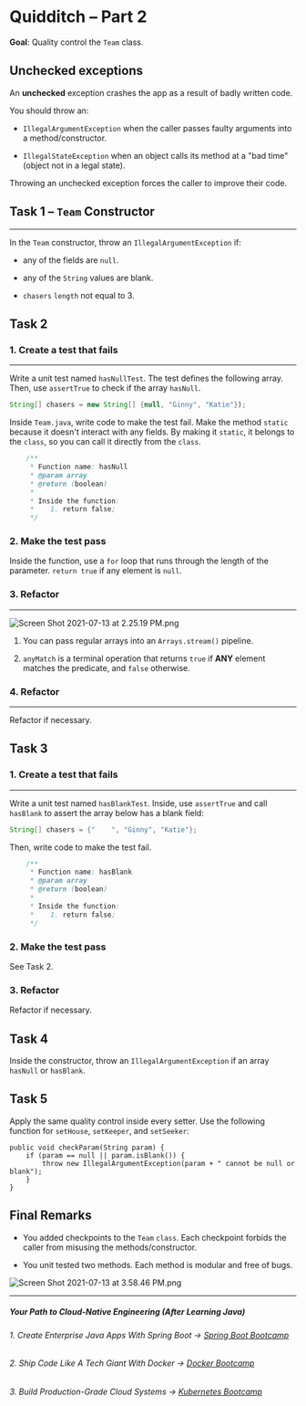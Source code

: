 # Quidditch – Part 2

**Goal**: Quality control the `Team` class.

Unchecked exceptions
--------------------

An **unchecked** exception crashes the app as a result of badly written code.

You should throw an:

-   `IllegalArgumentException` when the caller passes faulty arguments into a method/constructor.

-   `IllegalStateException` when an object calls its method at a "bad time" (object not in a legal state).

Throwing an unchecked exception forces the caller to improve their code.

## **Task 1 –** `Team` **Constructor**
---------------------------------------

In the `Team` constructor, throw an `IllegalArgumentException` if:

-   any of the fields are `null`.

-   any of the `String` values are blank.

-   `chasers` `length` not equal to 3. 

## **Task 2**

### 1. Create a test that fails
---
Write a unit test named `hasNullTest`. The test defines the following array. Then, use `assertTrue` to check if the array `hasNull`.

```java
String[] chasers = new String[] {null, "Ginny", "Katie"});
```
Inside `Team.java`, write code to make the test fail. 
Make the method `static` because it doesn't interact with any fields. By making it `static`, it belongs to the `class`, so you can call it directly from the `class`.

```java
    /**
     * Function name: hasNull
     * @param array
     * @return (boolean)
     * 
     * Inside the function:
     *    1. return false;
     */
 ```
### 2. Make the test pass 

Inside the function, use a `for` loop that runs through the length of the parameter. `return true` if any element is `null`.

### 3. Refactor
--- 
![Screen Shot 2021-07-13 at 2.25.19 PM.png](https://firebasestorage.googleapis.com/v0/b/learnthepart-75aed.appspot.com/o/images%2F20cbf07a-15a6-4919-b884-927ac8de1d13?alt=media&token=59b5c4a4-e26f-41e6-b42b-7dca8ad1d73d)

1. You can pass regular arrays into an `Arrays.stream()` pipeline.

2. `anyMatch` is a terminal operation that returns `true` if **ANY** element matches the predicate, and `false` otherwise.

### 4. Refactor
--- 
Refactor if necessary.





## **Task 3**

### 1. Create a test that fails
---

Write a unit test named `hasBlankTest`. Inside, use `assertTrue` and call `hasBlank` to assert the array below has a blank field:
```java
String[] chasers = {"    ", "Ginny", "Katie"};                  
```
Then, write code to make the test fail.
```java
    /**
     * Function name: hasBlank
     * @param array
     * @return (boolean)
     * 
     * Inside the function:
     *    1. return false;
     */
 ```

### 2. Make the test pass
See Task 2.

### 3. Refactor 
Refactor if necessary.

## **Task 4**

Inside the constructor, throw an `IllegalArgumentException` if an array `hasNull` or `hasBlank`.

## **Task 5**

Apply the same quality control inside every setter. Use the following function for `setHouse`, `setKeeper`, and `setSeeker`:

    public void checkParam(String param) {
        if (param == null || param.isBlank()) {
            throw new IllegalArgumentException(param + " cannot be null or blank");
        }
    }


**Final Remarks**
---------------
- You added checkpoints to the `Team` `class`. Each checkpoint forbids the caller from misusing the methods/constructor.

- You unit tested two methods. Each method is modular and free of bugs.

![Screen Shot 2021-07-13 at 3.58.46 PM.png](https://firebasestorage.googleapis.com/v0/b/learnthepart-75aed.appspot.com/o/images%2F79a6be41-8f1a-4509-99e9-57308ffa201d?alt=media&token=4b32bf70-1c36-492c-b628-1f436a0e0b0e)

--------
##### Your Path to Cloud-Native Engineering (After Learning Java)
###### 1. Create Enterprise Java Apps With Spring Boot → [Spring Boot Bootcamp](https://www.udemy.com/course/the-complete-spring-boot-development-bootcamp/?couponCode=SPRING_BOOTCAMP)
###### 2. Ship Code Like A Tech Giant With Docker → [Docker Bootcamp](https://www.udemy.com/course/docker-bootcamp-conquer-docker-with-real-world-projects/?couponCode=DOCKER_BOOTCAMP)
###### 3. Build Production-Grade Cloud Systems → [Kubernetes Bootcamp](https://kubernetestraining.io/)